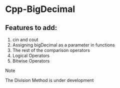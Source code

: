 # Cpp-BigDecimal

## Features to add:
1. cin and cout <bigDecimal>
2. Assigning bigDecimal as a parameter in functions
3. The rest of the comparison operators
4. Logical Operators
5. Bitwise Operators


>[!NOTE]
> The Division Method is under development
